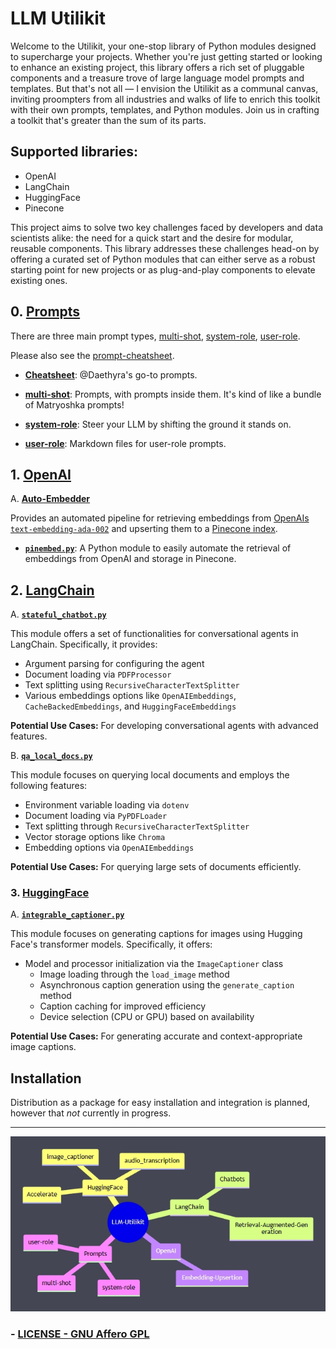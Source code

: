 # LLM Utilikit

Welcome to the Utilikit, your one-stop library of Python modules designed to supercharge your projects. Whether you're just getting started or looking to enhance an existing project, this library offers a rich set of pluggable components and a treasure trove of large language model prompts and templates. But that's not all — I envision the Utilikit as a communal canvas, inviting proompters from all industries and walks of life to enrich this toolkit with their own prompts, templates, and Python modules. Join us in crafting a toolkit that's greater than the sum of its parts.

## Supported libraries:
- OpenAI
- LangChain
- HuggingFace
- Pinecone

This project aims to solve two key challenges faced by developers and data scientists alike: the need for a quick start and the desire for modular, reusable components. This library addresses these challenges head-on by offering a curated set of Python modules that can either serve as a robust starting point for new projects or as plug-and-play components to elevate existing ones.

## 0. **[Prompts](./Prompts/)**

There are three main prompt types, [multi-shot](./Prompts/multi-shot), [system-role](./Prompts/system-role), [user-role](./Prompts/user-role).

Please also see the [prompt-cheatsheet](./Prompts/prompt-cheatsheet.md).

- **[Cheatsheet](./Prompts/prompt-cheatsheet.md)**: @Daethyra's go-to prompts.

- **[multi-shot](./Prompts/multi-shot)**: Prompts, with prompts inside them. 
It's kind of like a bundle of Matryoshka prompts!

- **[system-role](./Prompts/system-role)**: Steer your LLM by shifting the ground it stands on.

- **[user-role](./Prompts/user-role)**: Markdown files for user-role prompts.

## 1. **[OpenAI](./OpenAI/)**

A. **[Auto-Embedder](./OpenAI/Auto-Embedder)**

Provides an automated pipeline for retrieving embeddings from [OpenAIs `text-embedding-ada-002`](https://platform.openai.com/docs/guides/embeddings) and upserting them to a [Pinecone index](https://docs.pinecone.io/docs/indexes).

- **[`pinembed.py`](./OpenAI/Auto-Embedder/pinembed.py)**: A Python module to easily automate the retrieval of embeddings from OpenAI and storage in Pinecone.

## 2. **[LangChain](./LangChain/)**

A. **[`stateful_chatbot.py`](./LangChain/Retrieval-Augmented-Generation/qa_local_docs.py)**

This module offers a set of functionalities for conversational agents in LangChain. Specifically, it provides:

- Argument parsing for configuring the agent
- Document loading via `PDFProcessor`
- Text splitting using `RecursiveCharacterTextSplitter`
- Various embeddings options like `OpenAIEmbeddings`, `CacheBackedEmbeddings`, and `HuggingFaceEmbeddings`

**Potential Use Cases:** For developing conversational agents with advanced features.

B. **[`qa_local_docs.py`](./LangChain/Retrieval-Agents/qa_local_docs.py)**

This module focuses on querying local documents and employs the following features:

- Environment variable loading via `dotenv`
- Document loading via `PyPDFLoader`
- Text splitting through `RecursiveCharacterTextSplitter`
- Vector storage options like `Chroma`
- Embedding options via `OpenAIEmbeddings`

**Potential Use Cases:** For querying large sets of documents efficiently.

### 3. **[HuggingFace](./HuggingFace/)**

A. **[`integrable_captioner.py`](./HuggingFace\image_captioner\integrable_image_captioner.py)**

This module focuses on generating captions for images using Hugging Face's transformer models. Specifically, it offers:

- Model and processor initialization via the `ImageCaptioner` class
  - Image loading through the `load_image` method
  - Asynchronous caption generation using the `generate_caption` method
  - Caption caching for improved efficiency
  - Device selection (CPU or GPU) based on availability

**Potential Use Cases:** For generating accurate and context-appropriate image captions.

## Installation

Distribution as a package for easy installation and integration is planned, however that *not* currently in progress.

---

<div style="display: flex; flex-direction: row;">
  <div style="flex: 1;">
    <img src=".github\2023-10-18_Mindmap.jpg" alt="Creation Date: Oct 7th, 2023" width="768"/>
  </div>
</div>

### - [LICENSE - GNU Affero GPL](./LICENSE)